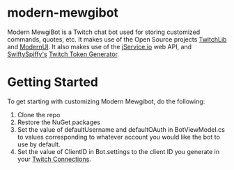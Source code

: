 # modern-mewgibot
Modern MewgiBot is a Twitch chat bot used for storing customized commands, quotes, etc. It makes use of the Open Source projects [TwitchLib](https://github.com/swiftyspiffy/TwitchLib) and [ModernUI](https://github.com/firstfloorsoftware/mui).
It also makes use of the [jService.io](http://jservice.io) web API, and [SwiftySpiffy's](https://github.com/swiftyspiffy) [Twitch Token Generator](https://twitchtokengenerator.com).

# Getting Started
To get starting with customizing Modern Mewgibot, do the following:

1. Clone the repo
2. Restore the NuGet packages
3. Set the value of defaultUsername and defaultOAuth in BotViewModel.cs to values corresponding to whatever account you would like the bot to use by default.
4. Set the value of ClientID in Bot.settings to the client ID you generate in your [Twitch Connections](https://www.twitch.tv/settings/connections).

